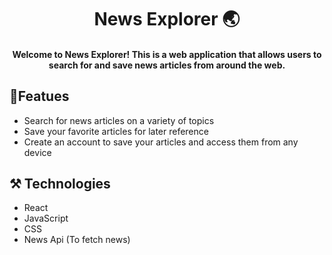<h1 align="center"> News Explorer 🌏</h1>

<h4 align="center"> Welcome to News Explorer! This is a web application that allows users to search for and save news articles from around the web. </h4>

## 🎯Featues
- Search for news articles on a variety of topics
- Save your favorite articles for later reference
- Create an account to save your articles and access them from any device

## ⚒️ Technologies
- React
- JavaScript
- CSS
- News Api (To fetch news)
